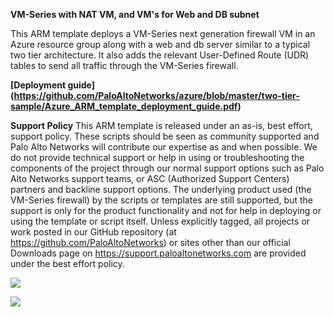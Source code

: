 
**VM-Series with NAT VM, and VM's for Web and DB subnet**

This ARM template deploys a VM-Series next generation firewall VM in an Azure resource group along with a web and db server similar to a typical two tier architecture. It also adds the relevant User-Defined Route (UDR) tables to send all traffic through the VM-Series firewall.

**[Deployment guide] (https://github.com/PaloAltoNetworks/azure/blob/master/two-tier-sample/Azure_ARM_template_deployment_guide.pdf)**


**Support Policy**
This ARM template is released under an as-is, best effort, support policy. These scripts should be seen as community supported and Palo Alto Networks will contribute our expertise as and when possible. We do not provide technical support or help in using or troubleshooting the components of the project through our normal support options such as Palo Alto Networks support teams, or ASC (Authorized Support Centers) partners and backline support options. The underlying product used (the VM-Series firewall) by the scripts or templates are still supported, but the support is only for the product functionality and not for help in deploying or using the template or script itself.
Unless explicitly tagged, all projects or work posted in our GitHub repository (at https://github.com/PaloAltoNetworks) or sites other than our official Downloads page on https://support.paloaltonetworks.com are provided under the best effort policy.

[<img src="http://azuredeploy.net/deploybutton.png"/>](https://portal.azure.com/#create/Microsoft.Template/uri/https%3A%2F%2Fraw.githubusercontent.com%2FPaloAltoNetworks%2Fazure%2Fmaster%2Ftwo-tier-sample%2FazureDeploy.json)

[<img src="https://camo.githubusercontent.com/536ab4f9bc823c2e0ce72fb610aafda57d8c6c12/687474703a2f2f61726d76697a2e696f2f76697375616c697a65627574746f6e2e706e67" data-canonical-src="http://armviz.io/visualizebutton.png" style="max-width:100%;">](https://raw.githubusercontent.com/PaloAltoNetworks/azure/master/two-tier-sample/azureDeploy.json)
